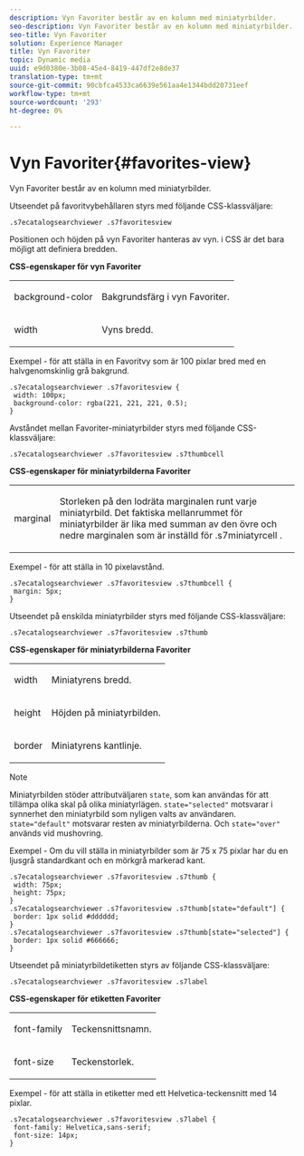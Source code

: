 ```yaml
---
description: Vyn Favoriter består av en kolumn med miniatyrbilder.
seo-description: Vyn Favoriter består av en kolumn med miniatyrbilder.
seo-title: Vyn Favoriter
solution: Experience Manager
title: Vyn Favoriter
topic: Dynamic media
uuid: e9d0380e-3b08-45e4-8419-447df2e8de37
translation-type: tm+mt
source-git-commit: 90cbfca4533ca6639e561aa4e1344bdd20731eef
workflow-type: tm+mt
source-wordcount: '293'
ht-degree: 0%

---
```



# Vyn Favoriter{#favorites-view}

Vyn Favoriter består av en kolumn med miniatyrbilder.

<!--<a id="section_B6EFCCADB5A5495DAE6BBE42F7F405CB"></a>-->

Utseendet på favoritvybehållaren styrs med följande CSS-klassväljare:

```
.s7ecatalogsearchviewer .s7favoritesview
```

Positionen och höjden på vyn Favoriter hanteras av vyn. i CSS är det bara möjligt att definiera bredden.

**CSS-egenskaper för vyn Favoriter**

<table id="table_C48C56E696304C9BAFEE71BA9EA9A174"> 
 <tbody> 
  <tr> 
   <td colname="col1"> <p> <span class="codeph"> background-color  </span> </p> </td> 
   <td colname="col2"> <p> Bakgrundsfärg i vyn Favoriter. </p> </td> 
  </tr> 
  <tr> 
   <td colname="col1"> <p> <span class="codeph"> width </span> </p> </td> 
   <td colname="col2"> <p>Vyns bredd. </p> </td> 
  </tr> 
 </tbody> 
</table>

Exempel - för att ställa in en Favoritvy som är 100 pixlar bred med en halvgenomskinlig grå bakgrund.

```
.s7ecatalogsearchviewer .s7favoritesview { 
 width: 100px; 
 background-color: rgba(221, 221, 221, 0.5); 
}
```

Avståndet mellan Favoriter-miniatyrbilder styrs med följande CSS-klassväljare:

```
.s7ecatalogsearchviewer .s7favoritesview .s7thumbcell
```

**CSS-egenskaper för miniatyrbilderna Favoriter**

<table id="table_EED8CE63D805458196DE0E87C7E9945F"> 
 <tbody> 
  <tr> 
   <td colname="col1"> <p> <span class="codeph"> marginal  </span> </p> </td> 
   <td colname="col2"> <p> Storleken på den lodräta marginalen runt varje miniatyrbild. Det faktiska mellanrummet för miniatyrbilder är lika med summan av den övre och nedre marginalen som är inställd för <span class="codeph"> .s7miniatyrcell </span>. </p> </td> 
  </tr> 
 </tbody> 
</table>

Exempel - för att ställa in 10 pixelavstånd.

```
.s7ecatalogsearchviewer .s7favoritesview .s7thumbcell { 
 margin: 5px; 
}
```

Utseendet på enskilda miniatyrbilder styrs med följande CSS-klassväljare:

```
.s7ecatalogsearchviewer .s7favoritesview .s7thumb
```

**CSS-egenskaper för miniatyrbilderna Favoriter**

<table id="table_6F5B1438CAFA49E9B33400C6970ABDA1"> 
 <tbody> 
  <tr> 
   <td colname="col1"> <p> <span class="codeph"> width  </span> </p> </td> 
   <td colname="col2"> <p>Miniatyrens bredd. </p> </td> 
  </tr> 
  <tr> 
   <td colname="col1"> <p> <span class="codeph"> height  </span> </p> </td> 
   <td colname="col2"> <p>Höjden på miniatyrbilden. </p> </td> 
  </tr> 
  <tr> 
   <td colname="col1"> <p> <span class="codeph"> border  </span> </p> </td> 
   <td colname="col2"> <p>Miniatyrens kantlinje. </p> </td> 
  </tr> 
 </tbody> 
</table>

>[!NOTE]
>
>Miniatyrbilden stöder attributväljaren `state`, som kan användas för att tillämpa olika skal på olika miniatyrlägen. `state="selected"` motsvarar i synnerhet den miniatyrbild som nyligen valts av användaren. `state="default"` motsvarar resten av miniatyrbilderna. Och `state="over"` används vid mushovring.

Exempel - Om du vill ställa in miniatyrbilder som är 75 x 75 pixlar har du en ljusgrå standardkant och en mörkgrå markerad kant.

```
.s7ecatalogsearchviewer .s7favoritesview .s7thumb { 
 width: 75px; 
 height: 75px;  
} 
.s7ecatalogsearchviewer .s7favoritesview .s7thumb[state="default"] { 
 border: 1px solid #dddddd; 
} 
.s7ecatalogsearchviewer .s7favoritesview .s7thumb[state="selected"] { 
 border: 1px solid #666666; 
}
```

Utseendet på miniatyrbildetiketten styrs av följande CSS-klassväljare:

```
.s7ecatalogsearchviewer .s7favoritesview .s7label
```

**CSS-egenskaper för etiketten Favoriter**

<table id="table_B41339A16ACB46CB87D3EB1FD05FA2CD"> 
 <tbody> 
  <tr> 
   <td colname="col1"> <p> <span class="codeph"> font-family  </span> </p> </td> 
   <td colname="col2"> <p>Teckensnittsnamn. </p> </td> 
  </tr> 
  <tr> 
   <td colname="col1"> <p> <span class="codeph"> font-size  </span> </p> </td> 
   <td colname="col2"> <p>Teckenstorlek. </p> </td> 
  </tr> 
 </tbody> 
</table>

Exempel - för att ställa in etiketter med ett Helvetica-teckensnitt med 14 pixlar.

```
.s7ecatalogsearchviewer .s7favoritesview .s7label { 
 font-family: Helvetica,sans-serif; 
 font-size: 14px; 
}
```

